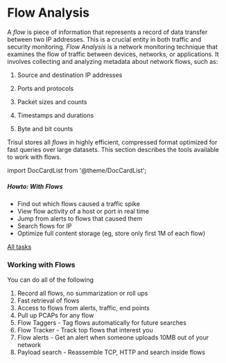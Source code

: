 # Flow Analysis

A _flow_ is piece of information that represents a record of data 
transfer between two IP addresses. This is a crucial entity in both 
traffic and security monitoring. *Flow Analysis* is a network monitoring technique that examines the flow of traffic between devices, networks, or applications. It involves collecting and analyzing metadata about network flows, such as:

1. Source and destination IP addresses

2. Ports and protocols

3. Packet sizes and counts

4. Timestamps and durations

5. Byte and bit counts

Trisul stores all _flows_ in highly efficient, compressed format optimized for fast queries over large datasets. This section describes the tools available to work with flows.

import DocCardList from '@theme/DocCardList';

<DocCardList />

##### Howto: With Flows

- Find out which flows caused a traffic spike
- View flow activity of a host or port in real time
- Jump from alerts to flows that caused them
- Search flows for IP
- Optimize full content storage (eg, store only first 1M of each flow)

[All tasks](/docs/ug/flow/tasks)

### Working with Flows

You can do all of the following

1. Record all flows, no summarization or roll ups
2. Fast retrieval of flows
3. Access to flows from alerts, traffic, end points
4. Pull up PCAPs for any flow
5. Flow Taggers - Tag flows automatically for future searches
6. Flow Tracker - Track top flows that interest you
7. Flow alerts - Get an alert when someone uploads 10MB out of your network
8. Payload search - Reassemble TCP, HTTP and search inside flows
